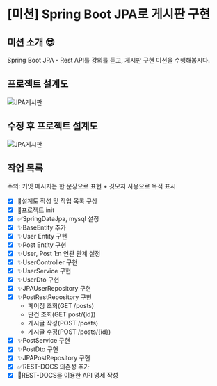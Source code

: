 # [미션] Spring Boot JPA로 게시판 구현

## 미션 소개 😎
Spring Boot JPA - Rest API를 강의를 듣고, 게시판 구현 미션을 수행해봅시다.

## 프로젝트 설계도
![JPA게시판](https://github.com/sujjangOvO/query-builder/assets/89267864/1efa5c80-bc33-4940-833d-ab4df20dc259)

## 수정 후 프로젝트 설계도
![JPA게시판](https://github.com/sujjangOvO/query-builder/assets/89267864/a4e75c3b-2fef-4975-abc6-6775bf6ba96b)

## 작업 목록
주의: 커밋 메시지는 한 문장으로 표현 + 깃모지 사용으로 목적 표시
- [x] 📝설계도 작성 및 작업 목록 구상
- [x] :tada:프로젝트 init
- [x] :white_check_mark:SpringDataJpa, mysql 설정
- [x] :sparkles:BaseEntity 추가
- [x] :sparkles:User Entity 구현
- [x] :sparkles:Post Entity 구현
- [x] :sparkles:User, Post 1:n 연관 관계 설정
- [x] :sparkles:UserController 구현
- [x] :sparkles:UserService 구현
- [x] :sparkles:UserDto 구현
- [x] :sparkles:JPAUserRepository 구현
- [x] :sparkles:PostRestRepository 구현
  - 페이징 조회(GET /posts)
  - 단건 조회(GET post/{id})
  - 게시글 작성(POST /posts)
  - 게시글 수정(POST /posts/{id})
- [x] :sparkles:PostService 구현
- [x] :sparkles:PostDto 구현
- [x] :sparkles:JPAPostRepository 구현
- [x] :white_check_mark:REST-DOCS 의존성 추가
- [x] 📝REST-DOCS을 이용한 API 명세 작성
